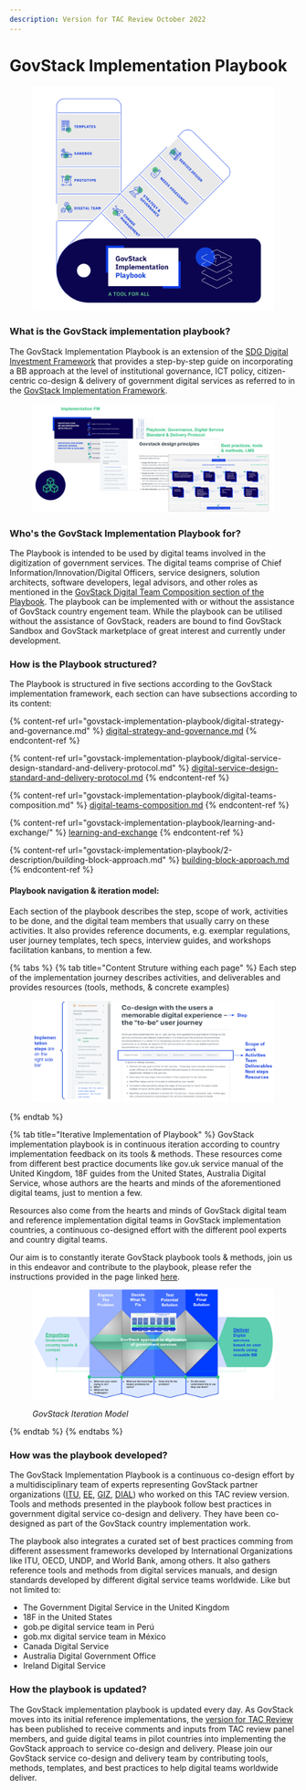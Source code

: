 ```yaml
---
description: Version for TAC Review October 2022
---
```


# GovStack Implementation Playbook

<figure><img src=".gitbook/assets/Scherm_afbeelding 2023-03-06 om 18.13.25.png" alt=""><figcaption></figcaption></figure>

### What is the GovStack implementation playbook?

The GovStack Implementation Playbook is an extension of the [SDG Digital Investment Framework](https://www.itu.int/pub/D-STR-DIGITAL.02-2019) that provides a step-by-step guide on incorporating a BB approach at the level of institutional governance, ICT policy, citizen-centric co-design & delivery of government digital services as referred to in the [GovStack Implementation Framework](govstack-implementation-playbook/implementation-framework.md).&#x20;

<figure><img src=".gitbook/assets/Screenshot 2023-02-19 234318.png" alt=""><figcaption></figcaption></figure>

### &#x20;Who's the GovStack Implementation Playbook for?

The Playbook is intended to be used by digital teams involved in the digitization of government services. The digital teams comprise of Chief Information/Innovation/Digital Officers, service designers, solution architects, software developers, legal advisors, and other roles as mentioned in the [GovStack Digital Team Composition section of the Playbook](https://govstack.gitbook.io/implementation-playbook/govstack-implementation-playbook/digital-teams-composition). The playbook can be implemented with or without the assistance of GovStack country engement team. While the playbook can be utilised without the assistance of GovStack, readers are bound to find GovStack Sandbox and GovStack marketplace of great interest and currently under development.

### How is the Playbook structured?

The Playbook is structured in five sections according to the GovStack implementation framework, each section can have subsections according to its content:

{% content-ref url="govstack-implementation-playbook/digital-strategy-and-governance.md" %}
[digital-strategy-and-governance.md](govstack-implementation-playbook/digital-strategy-and-governance.md)
{% endcontent-ref %}

{% content-ref url="govstack-implementation-playbook/digital-service-design-standard-and-delivery-protocol.md" %}
[digital-service-design-standard-and-delivery-protocol.md](govstack-implementation-playbook/digital-service-design-standard-and-delivery-protocol.md)
{% endcontent-ref %}

{% content-ref url="govstack-implementation-playbook/digital-teams-composition.md" %}
[digital-teams-composition.md](govstack-implementation-playbook/digital-teams-composition.md)
{% endcontent-ref %}

{% content-ref url="govstack-implementation-playbook/learning-and-exchange/" %}
[learning-and-exchange](govstack-implementation-playbook/learning-and-exchange/)
{% endcontent-ref %}

{% content-ref url="govstack-implementation-playbook/2-description/building-block-approach.md" %}
[building-block-approach.md](govstack-implementation-playbook/2-description/building-block-approach.md)
{% endcontent-ref %}

#### Playbook navigation & iteration model:&#x20;

Each section of the playbook describes the step, scope of work, activities to be done, and the digital team members that usually carry on these activities. It also provides reference documents, e.g. exemplar regulations, user journey templates, tech specs, interview guides, and workshops facilitation kanbans, to mention a few.&#x20;

{% tabs %}
{% tab title="Content Struture withing each page" %}
Each step of the implementation journey describes activities, and deliverables and provides resources (tools, methods, & concrete examples)



<figure><img src=".gitbook/assets/Screenshot 2022-09-27 185618.png" alt=""><figcaption></figcaption></figure>
{% endtab %}

{% tab title="Iterative Implementation of Playbook" %}
GovStack implementation playbook is in continuous iteration according to country implementation feedback on its tools & methods. These resources come from different best practice documents like gov.uk service manual of the United Kingdom, 18F guides from the United States, Australia Digital Service, whose authors are the hearts and minds of the aforementioned digital teams, just to mention a few.&#x20;

Resources also come from the hearts and minds of GovStack digital team and reference implementation digital teams in GovStack implementation countries, a continuous co-designed effort with the different pool experts and country digital teams.&#x20;

Our aim is to constantly iterate GovStack playbook tools & methods, join us in this endeavor and contribute to the playbook, please refer the instructions provided in the page linked [here](https://app.gitbook.com/s/Mv07ks4AhtBDCIkO2zgW/contributing).&#x20;



<figure><img src=".gitbook/assets/Screenshot 2022-09-19 223817.png" alt=""><figcaption><p><em>GovStack Iteration Model</em> </p></figcaption></figure>
{% endtab %}
{% endtabs %}



### How was the playbook developed?

The GovStack Implementation Playbook is a continuous co-design effort by a multidisciplinary team of experts representing GovStack partner organizations ([ITU](https://www.itu.int/en/Pages/default.aspx), [EE](https://e-estonia.com/), [GIZ](https://www.giz.de/en/html/index.html), [DIAL](https://dial.global/)) who worked on this TAC review version. Tools and methods presented in the playbook follow best practices in government digital service co-design and delivery. They have been co-designed as part of the GovStack country implementation work.&#x20;

The playbook also integrates a curated set of best practices comming from different assessment frameworks developed by International Organizations like ITU, OECD, UNDP, and World Bank, among others. It also gathers reference tools and methods from digital services manuals, and design standards developed by different digital service teams worldwide. Like but not limited to:

* The Government Digital Service in the United Kingdom&#x20;
* 18F in the United States
* gob.pe digital service team in Perú&#x20;
* gob.mx digital service team in México
* Canada Digital Service&#x20;
* Australia Digital Government Office
* Ireland Digital Service&#x20;

### How the playbook is updated?

The GovStack implementation playbook is updated every day. As GovStack moves into its initial reference implementations, the [version for TAC Review](govstack-implementation-playbook/1-version-history/release-notes.md) has been published to receive comments and inputs from TAC review panel members, and guide digital teams in pilot countries into implementing the GovStack approach to service co-design and delivery.  Please join our GovStack service co-design and delivery team by contributing tools, methods, templates, and best practices to help digital teams worldwide deliver.&#x20;
